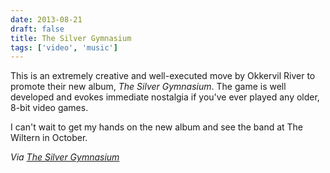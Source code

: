 ```yaml
---
date: 2013-08-21
draft: false
title: The Silver Gymnasium
tags: ['video', 'music']
---
```


This is an extremely creative and well-executed move by Okkervil River to promote their new album, _The Silver Gymnasium_.<!-- excerpt --> The game is well developed and evokes immediate nostalgia if you've ever played any older, 8-bit video games.

I can't wait to get my hands on the new album and see the band at The Wiltern in October.

_Via [The Silver Gymnasium](http://www.thesilvergymnasium.com)_
